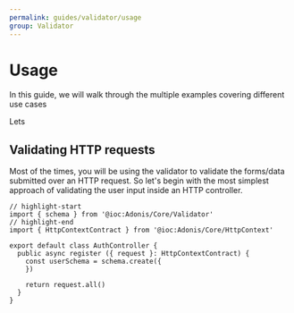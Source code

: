 ```yaml
---
permalink: guides/validator/usage
group: Validator
---
```


# Usage
In this guide, we will walk through the multiple examples covering different use cases 

Lets 

## Validating HTTP requests
Most of the times, you will be using the validator to validate the forms/data submitted over an HTTP request. So let's begin with the most simplest approach of validating the user input inside an HTTP controller.

```ts{}{app/Controllers/Http/AuthController.ts}
// highlight-start
import { schema } from '@ioc:Adonis/Core/Validator'
// highlight-end
import { HttpContextContract } from '@ioc:Adonis/Core/HttpContext'

export default class AuthController {
  public async register ({ request }: HttpContextContract) {
    const userSchema = schema.create({
    })

    return request.all()
  }
}
```
